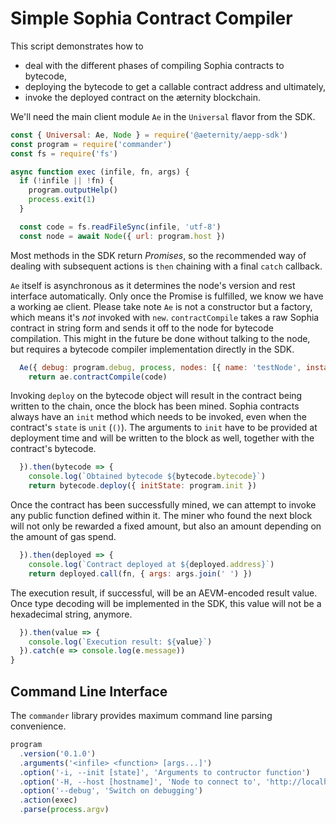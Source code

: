 


# Simple Sophia Contract Compiler

This script demonstrates how to

* deal with the different phases of compiling Sophia contracts to bytecode,
* deploying the bytecode to get a callable contract address and ultimately,
* invoke the deployed contract on the æternity blockchain.


We'll need the main client module `Ae` in the `Universal` flavor from the SDK.


```js
const { Universal: Ae, Node } = require('@aeternity/aepp-sdk')
const program = require('commander')
const fs = require('fs')

async function exec (infile, fn, args) {
  if (!infile || !fn) {
    program.outputHelp()
    process.exit(1)
  }

  const code = fs.readFileSync(infile, 'utf-8')
  const node = await Node({ url: program.host })
```

Most methods in the SDK return _Promises_, so the recommended way of
dealing with subsequent actions is `then` chaining with a final `catch`
callback.


`Ae` itself is asynchronous as it determines the node's version and
rest interface automatically. Only once the Promise is fulfilled, we know
we have a working ae client. Please take note `Ae` is not a constructor but
a factory, which means it's *not* invoked with `new`.
`contractCompile` takes a raw Sophia contract in string form and sends it
off to the node for bytecode compilation. This might in the future be done
without talking to the node, but requires a bytecode compiler
implementation directly in the SDK.


```js
  Ae({ debug: program.debug, process, nodes: [{ name: 'testNode', instance: node }] }).then(ae => {
    return ae.contractCompile(code)
```

Invoking `deploy` on the bytecode object will result in the contract
being written to the chain, once the block has been mined.
Sophia contracts always have an `init` method which needs to be invoked,
even when the contract's `state` is `unit` (`()`). The arguments to
`init` have to be provided at deployment time and will be written to the
block as well, together with the contract's bytecode.


```js
  }).then(bytecode => {
    console.log(`Obtained bytecode ${bytecode.bytecode}`)
    return bytecode.deploy({ initState: program.init })
```

Once the contract has been successfully mined, we can attempt to invoke
any public function defined within it. The miner who found the next block
will not only be rewarded a fixed amount, but also an amount depending on
the amount of gas spend.


```js
  }).then(deployed => {
    console.log(`Contract deployed at ${deployed.address}`)
    return deployed.call(fn, { args: args.join(' ') })
```

The execution result, if successful, will be an AEVM-encoded result
value. Once type decoding will be implemented in the SDK, this value will
not be a hexadecimal string, anymore.


```js
  }).then(value => {
    console.log(`Execution result: ${value}`)
  }).catch(e => console.log(e.message))
}
```

## Command Line Interface

The `commander` library provides maximum command line parsing convenience.


```js
program
  .version('0.1.0')
  .arguments('<infile> <function> [args...]')
  .option('-i, --init [state]', 'Arguments to contructor function')
  .option('-H, --host [hostname]', 'Node to connect to', 'http://localhost:3013')
  .option('--debug', 'Switch on debugging')
  .action(exec)
  .parse(process.argv)
```


